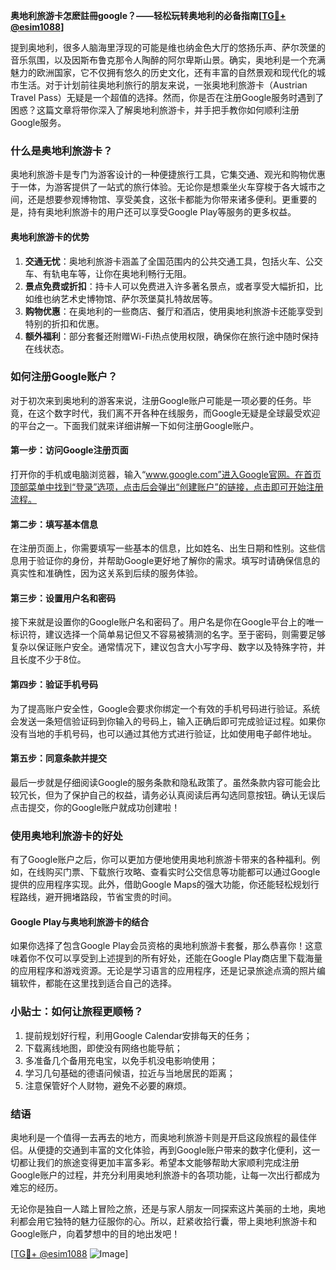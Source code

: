 **奥地利旅游卡怎麽註冊google？——轻松玩转奥地利的必备指南[[TG💪+ @esim1088](https://t.me/s/esim1088)]**

提到奥地利，很多人脑海里浮现的可能是维也纳金色大厅的悠扬乐声、萨尔茨堡的音乐氛围，以及因斯布鲁克那令人陶醉的阿尔卑斯山景。确实，奥地利是一个充满魅力的欧洲国家，它不仅拥有悠久的历史文化，还有丰富的自然景观和现代化的城市生活。对于计划前往奥地利旅行的朋友来说，一张奥地利旅游卡（Austrian Travel Pass）无疑是一个超值的选择。然而，你是否在注册Google服务时遇到了困惑？这篇文章将带你深入了解奥地利旅游卡，并手把手教你如何顺利注册Google服务。

### 什么是奥地利旅游卡？

奥地利旅游卡是专门为游客设计的一种便捷旅行工具，它集交通、观光和购物优惠于一体，为游客提供了一站式的旅行体验。无论你是想乘坐火车穿梭于各大城市之间，还是想要参观博物馆、享受美食，这张卡都能为你带来诸多便利。更重要的是，持有奥地利旅游卡的用户还可以享受Google Play等服务的更多权益。

#### 奥地利旅游卡的优势

1. **交通无忧**：奥地利旅游卡涵盖了全国范围内的公共交通工具，包括火车、公交车、有轨电车等，让你在奥地利畅行无阻。
2. **景点免费或折扣**：持卡人可以免费进入许多著名景点，或者享受大幅折扣，比如维也纳艺术史博物馆、萨尔茨堡莫扎特故居等。
3. **购物优惠**：在奥地利的一些商店、餐厅和酒店，使用奥地利旅游卡还能享受到特别的折扣和优惠。
4. **额外福利**：部分套餐还附赠Wi-Fi热点使用权限，确保你在旅行途中随时保持在线状态。

### 如何注册Google账户？

对于初次来到奥地利的游客来说，注册Google账户可能是一项必要的任务。毕竟，在这个数字时代，我们离不开各种在线服务，而Google无疑是全球最受欢迎的平台之一。下面我们就来详细讲解一下如何注册Google账户。

#### 第一步：访问Google注册页面

打开你的手机或电脑浏览器，输入“www.google.com”进入Google官网。在首页顶部菜单中找到“登录”选项，点击后会弹出“创建账户”的链接，点击即可开始注册流程。

#### 第二步：填写基本信息

在注册页面上，你需要填写一些基本的信息，比如姓名、出生日期和性别。这些信息用于验证你的身份，并帮助Google更好地了解你的需求。填写时请确保信息的真实性和准确性，因为这关系到后续的服务体验。

#### 第三步：设置用户名和密码

接下来就是设置你的Google账户名和密码了。用户名是你在Google平台上的唯一标识符，建议选择一个简单易记但又不容易被猜测的名字。至于密码，则需要足够复杂以保证账户安全。通常情况下，建议包含大小写字母、数字以及特殊字符，并且长度不少于8位。

#### 第四步：验证手机号码

为了提高账户安全性，Google会要求你绑定一个有效的手机号码进行验证。系统会发送一条短信验证码到你输入的号码上，输入正确后即可完成验证过程。如果你没有当地的手机号码，也可以通过其他方式进行验证，比如使用电子邮件地址。

#### 第五步：同意条款并提交

最后一步就是仔细阅读Google的服务条款和隐私政策了。虽然条款内容可能会比较冗长，但为了保护自己的权益，请务必认真阅读后再勾选同意按钮。确认无误后点击提交，你的Google账户就成功创建啦！

### 使用奥地利旅游卡的好处

有了Google账户之后，你可以更加方便地使用奥地利旅游卡带来的各种福利。例如，在线购买门票、下载旅行攻略、查看实时公交信息等功能都可以通过Google提供的应用程序实现。此外，借助Google Maps的强大功能，你还能轻松规划行程路线，避开拥堵路段，节省宝贵的时间。

#### Google Play与奥地利旅游卡的结合

如果你选择了包含Google Play会员资格的奥地利旅游卡套餐，那么恭喜你！这意味着你不仅可以享受到上述提到的所有好处，还能在Google Play商店里下载海量的应用程序和游戏资源。无论是学习语言的应用程序，还是记录旅途点滴的照片编辑软件，都能在这里找到适合自己的选择。

### 小贴士：如何让旅程更顺畅？

1. 提前规划好行程，利用Google Calendar安排每天的任务；
2. 下载离线地图，即使没有网络也能导航；
3. 多准备几个备用充电宝，以免手机没电影响使用；
4. 学习几句基础的德语问候语，拉近与当地居民的距离；
5. 注意保管好个人财物，避免不必要的麻烦。

### 结语

奥地利是一个值得一去再去的地方，而奥地利旅游卡则是开启这段旅程的最佳伴侣。从便捷的交通到丰富的文化体验，再到Google账户带来的数字化便利，这一切都让我们的旅途变得更加丰富多彩。希望本文能够帮助大家顺利完成注册Google账户的过程，并充分利用奥地利旅游卡的各项功能，让每一次出行都成为难忘的经历。

无论你是独自一人踏上冒险之旅，还是与家人朋友一同探索这片美丽的土地，奥地利都会用它独特的魅力征服你的心。所以，赶紧收拾行囊，带上奥地利旅游卡和Google账户，向着梦想中的目的地出发吧！

[[TG💪+ @esim1088](https://t.me/s/esim1088) ![Image](https://i.postimg.cc/4NQfJmqS/Snipaste-2025-05-13-00-14-12.png)]